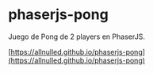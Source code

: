 # phaserjs-pong

Juego de Pong de 2 players en PhaserJS.

[https://allnulled.github.io/phaserjs-pong](https://allnulled.github.io/phaserjs-pong)